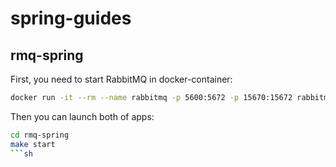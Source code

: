 # spring-guides

## rmq-spring
First, you need to start RabbitMQ in docker-container:

```sh
docker run -it --rm --name rabbitmq -p 5600:5672 -p 15670:15672 rabbitmq:3.9-management
```

Then you can launch both of apps:

```sh
cd rmq-spring
make start
```sh
